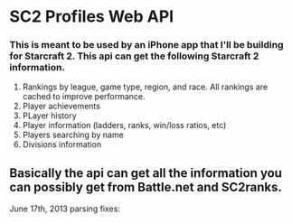 # SC2 Profiles Web API

### This is meant to be used by an iPhone app that I'll be building for Starcraft 2. This api can get the following Starcraft 2 information.
1. Rankings by league, game type, region, and race. All rankings are cached to improve performance.
2. Player achievements
3. PLayer history
4. Player information (ladders, ranks, win/loss ratios, etc)
5. Players searching by name
6. Divisions information

## Basically the api can get all the information you can possibly get from Battle.net and SC2ranks.


June 17th, 2013 parsing fixes:

